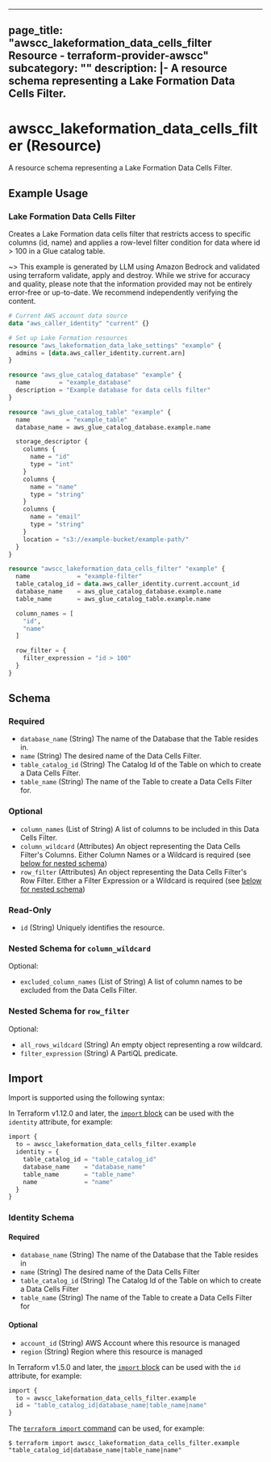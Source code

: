 
---
page_title: "awscc_lakeformation_data_cells_filter Resource - terraform-provider-awscc"
subcategory: ""
description: |-
  A resource schema representing a Lake Formation Data Cells Filter.
---

# awscc_lakeformation_data_cells_filter (Resource)

A resource schema representing a Lake Formation Data Cells Filter.

## Example Usage

### Lake Formation Data Cells Filter

Creates a Lake Formation data cells filter that restricts access to specific columns (id, name) and applies a row-level filter condition for data where id > 100 in a Glue catalog table.

~> This example is generated by LLM using Amazon Bedrock and validated using terraform validate, apply and destroy. While we strive for accuracy and quality, please note that the information provided may not be entirely error-free or up-to-date. We recommend independently verifying the content.

```terraform
# Current AWS account data source
data "aws_caller_identity" "current" {}

# Set up Lake Formation resources
resource "aws_lakeformation_data_lake_settings" "example" {
  admins = [data.aws_caller_identity.current.arn]
}

resource "aws_glue_catalog_database" "example" {
  name        = "example_database"
  description = "Example database for data cells filter"
}

resource "aws_glue_catalog_table" "example" {
  name          = "example_table"
  database_name = aws_glue_catalog_database.example.name

  storage_descriptor {
    columns {
      name = "id"
      type = "int"
    }
    columns {
      name = "name"
      type = "string"
    }
    columns {
      name = "email"
      type = "string"
    }
    location = "s3://example-bucket/example-path/"
  }
}

resource "awscc_lakeformation_data_cells_filter" "example" {
  name             = "example-filter"
  table_catalog_id = data.aws_caller_identity.current.account_id
  database_name    = aws_glue_catalog_database.example.name
  table_name       = aws_glue_catalog_table.example.name

  column_names = [
    "id",
    "name"
  ]

  row_filter = {
    filter_expression = "id > 100"
  }
}
```

<!-- schema generated by tfplugindocs -->
## Schema

### Required

- `database_name` (String) The name of the Database that the Table resides in.
- `name` (String) The desired name of the Data Cells Filter.
- `table_catalog_id` (String) The Catalog Id of the Table on which to create a Data Cells Filter.
- `table_name` (String) The name of the Table to create a Data Cells Filter for.

### Optional

- `column_names` (List of String) A list of columns to be included in this Data Cells Filter.
- `column_wildcard` (Attributes) An object representing the Data Cells Filter's Columns. Either Column Names or a Wildcard is required (see [below for nested schema](#nestedatt--column_wildcard))
- `row_filter` (Attributes) An object representing the Data Cells Filter's Row Filter. Either a Filter Expression or a Wildcard is required (see [below for nested schema](#nestedatt--row_filter))

### Read-Only

- `id` (String) Uniquely identifies the resource.

<a id="nestedatt--column_wildcard"></a>
### Nested Schema for `column_wildcard`

Optional:

- `excluded_column_names` (List of String) A list of column names to be excluded from the Data Cells Filter.


<a id="nestedatt--row_filter"></a>
### Nested Schema for `row_filter`

Optional:

- `all_rows_wildcard` (String) An empty object representing a row wildcard.
- `filter_expression` (String) A PartiQL predicate.

## Import

Import is supported using the following syntax:

In Terraform v1.12.0 and later, the [`import` block](https://developer.hashicorp.com/terraform/language/import) can be used with the `identity` attribute, for example:

```terraform
import {
  to = awscc_lakeformation_data_cells_filter.example
  identity = {
    table_catalog_id = "table_catalog_id"
    database_name    = "database_name"
    table_name       = "table_name"
    name             = "name"
  }
}
```

<!-- schema generated by tfplugindocs -->
### Identity Schema

#### Required

- `database_name` (String) The name of the Database that the Table resides in
- `name` (String) The desired name of the Data Cells Filter
- `table_catalog_id` (String) The Catalog Id of the Table on which to create a Data Cells Filter
- `table_name` (String) The name of the Table to create a Data Cells Filter for

#### Optional

- `account_id` (String) AWS Account where this resource is managed
- `region` (String) Region where this resource is managed

In Terraform v1.5.0 and later, the [`import` block](https://developer.hashicorp.com/terraform/language/import) can be used with the `id` attribute, for example:

```terraform
import {
  to = awscc_lakeformation_data_cells_filter.example
  id = "table_catalog_id|database_name|table_name|name"
}
```

The [`terraform import` command](https://developer.hashicorp.com/terraform/cli/commands/import) can be used, for example:

```shell
$ terraform import awscc_lakeformation_data_cells_filter.example "table_catalog_id|database_name|table_name|name"
```
